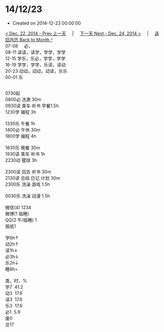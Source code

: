 # 14/12/23

- Created on 2014-12-23 00:00:00

[< Dec. 22, 2014 - Prev 上一天](/_archived/lifelogs/2014/12/d22.md) &nbsp; &nbsp; | &nbsp; &nbsp; [下一天 Next - Dec. 24, 2014 >](/_archived/lifelogs/2014/12/d24.md) &nbsp; &nbsp; |  &nbsp; &nbsp; [返回月历 Back to Month ^](/_archived/lifelogs/2014/12/index.md)
<br/>07-08     必，<br/>08-11 读读，读学，学学，学学<br/>12-15 学乐，乐必，学学，学学<br/>16-19 学学，学学，乐读，读动<br/>20-23 动动，动动，动读，乐乐<br/>00-01 乐<div><br/></div>0730起<br/>0800必 洗漱 30m<br/>0930读 乘车 听书 早餐1.5h<br/>1230学 编程 3h<div><br/></div>1330乐 午餐 1h<br/>1400必 午休 30m<br/>1800学 编程 4h<div><br/></div>1830乐 晚餐 30m<br/>1930读 乘车 听书 1h<br/>2230动 毽球 3h<div><br/></div>2300读 回去 听书 30m<br/>2130读 总结 日记 计划 30m<br/>2300乐 洗澡 游戏 1.5h<div><br/></div>0030乐 洗澡 动漫 1.5h<div><br/></div>微信(4) 1234<br/>微博(1 临睡) <br/>QQ(2 午/临睡) 1<br/>报纸1<div><br/></div>学6h↑ <br/>动2h↑ <br/>读1h↓ <br/>必3h↓ <br/>乐2h↓ <br/>睡8h=<div><br/></div>类，时，%<br/>学7  41.2<br/>动3  17.6<br/>读3  17.6<br/>乐3  17.6<br/>必1  5.9<br/>废0<br/>总17</div>

